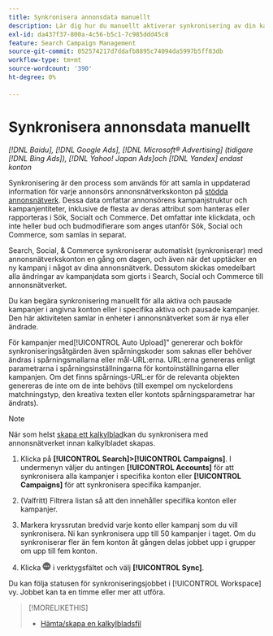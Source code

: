 ```yaml
---
title: Synkronisera annonsdata manuellt
description: Lär dig hur du manuellt aktiverar synkronisering av din kampanjstruktur och kampanjentiteter för annonsnätverk som stöds.
exl-id: da437f37-800a-4c56-b5c1-7c985ddd45c8
feature: Search Campaign Management
source-git-commit: 052574217d7ddafb8895c74094da5997b5ff83db
workflow-type: tm+mt
source-wordcount: '390'
ht-degree: 0%

---
```


# Synkronisera annonsdata manuellt

*[!DNL Baidu], [!DNL Google Ads], [!DNL Microsoft® Advertising] (tidigare [!DNL Bing Ads]), [!DNL Yahoo! Japan Ads]och [!DNL Yandex] endast konton*

Synkronisering är den process som används för att samla in uppdaterad information för varje annonsörs annonsnätverkskonton på [stödda annonsnätverk](/help/search-social-commerce/introduction/supported-inventory.md). Dessa data omfattar annonsörens kampanjstruktur och kampanjentiteter, inklusive de flesta av deras attribut som hanteras eller rapporteras i Sök, Socialt och Commerce. Det omfattar inte klickdata, och inte heller bud och budmodifierare som anges utanför Sök, Social och Commerce, som samlas in separat.

Search, Social, &amp; Commerce synkroniserar automatiskt (synkroniserar) med annonsnätverkskonton en gång om dagen, och även när det upptäcker en ny kampanj i något av dina annonsnätverk. Dessutom skickas omedelbart alla ändringar av kampanjdata som gjorts i Search, Social och Commerce till annonsnätverket.

Du kan begära synkronisering manuellt för alla aktiva och pausade kampanjer i angivna konton eller i specifika aktiva och pausade kampanjer. Den här aktiviteten samlar in enheter i annonsnätverket som är nya eller ändrade.

För kampanjer med[!UICONTROL Auto Upload]&quot; genererar och bokför synkroniseringsåtgärden även spårningskoder som saknas eller behöver ändras i spårningsmallarna eller mål-URL:erna. URL:erna genereras enligt parametrarna i spårningsinställningarna för kontoinställningarna eller kampanjen. Om det finns spårnings-URL:er för de relevanta objekten genereras de inte om de inte behövs (till exempel om nyckelordens matchningstyp, den kreativa texten eller kontots spårningsparametrar har ändrats).

>[!NOTE]
>
>När som helst [skapa ett kalkylblad](/help/search-social-commerce/campaign-management/bulksheets/bulksheet-download.md)kan du synkronisera med annonsnätverket innan kalkylbladet skapas.

1. Klicka på **[!UICONTROL Search]>[!UICONTROL Campaigns]**. I undermenyn väljer du antingen **[!UICONTROL Accounts]** för att synkronisera alla kampanjer i specifika konton eller **[!UICONTROL Campaigns]** för att synkronisera specifika kampanjer.

1. (Valfritt) Filtrera listan så att den innehåller specifika konton eller kampanjer.

1. Markera kryssrutan bredvid varje konto eller kampanj som du vill synkronisera. Ni kan synkronisera upp till 50 kampanjer i taget. Om du synkroniserar fler än fem konton åt gången delas jobbet upp i grupper om upp till fem konton.

1. Klicka **![Mer](/help/search-social-commerce/assets/more.png "Mer")** i verktygsfältet och välj **[!UICONTROL Sync]**.

Du kan följa statusen för synkroniseringsjobbet i [!UICONTROL Workspace] vy. Jobbet kan ta en timme eller mer att utföra.

>[!MORELIKETHIS]
>
>* [Hämta/skapa en kalkylbladsfil](/help/search-social-commerce/campaign-management/bulksheets/bulksheet-download.md)
